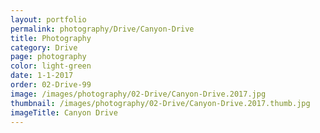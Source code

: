 ```yaml
---
layout: portfolio
permalink: photography/Drive/Canyon-Drive
title: Photography
category: Drive
page: photography
color: light-green
date: 1-1-2017
order: 02-Drive-99
image: /images/photography/02-Drive/Canyon-Drive.2017.jpg
thumbnail: /images/photography/02-Drive/Canyon-Drive.2017.thumb.jpg
imageTitle: Canyon Drive
---
```

